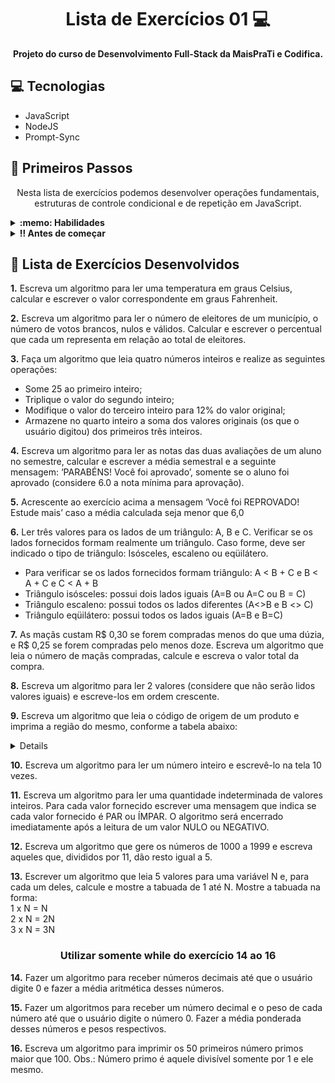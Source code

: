 <h1 align="center" style="font-weight: bold;">Lista de Exercícios 01 💻</h1>

<p align="center">
    <b>Projeto do curso de Desenvolvimento Full-Stack da MaisPraTi e Codifica.</b>
</p>

<h2>💻 Tecnologias</h2>

- JavaScript
- NodeJS
- Prompt-Sync

<h2>🚀 Primeiros Passos</h2>
<p align="center">
  Nesta lista de exercícios podemos desenvolver operações fundamentais, estruturas de controle condicional e de repetição em JavaScript.  
</p>

<details>
  <summary><strong>:memo: Habilidades</strong></summary><br />

Nestes exercícios, verificamos a capacidade de:

- Utilizar estruturas de repetição;

- Criar algoritmos e renderizar as informações contidas no terminal; 

- Criar interações com usuários, através do prompt-sync;

- Análise e resolução de problemas.

</details>

<details>
  <summary><strong>‼️ Antes de começar</strong></summary><br />

  1. Clone o repositório

  - Use o comando:
    - `https://github.com/LobatoDiogo/atividades01_maisprati.git`.
  - Entre na pasta do repositório que você acabou de clonar:
    - `cd atividades01_maisprati`

  2. Instale as dependências

    - `npm install`.

  3.  Iniciando os códigos

  - Entre na pasta exercicios:
      
      - `cd exercicios`.  
  
  - Utilize o comando abaixo, para verificação de cada exercício:
      
      - `node ~nomeDoArquivo.js`
  
  - Exemplo: 
      
      - `node exercicio01.js`.
</details>

<h2>📝 Lista de Exercícios Desenvolvidos</h2>

<b>1.</b> 
Escreva um algoritmo para ler uma temperatura em graus Celsius, calcular e escrever o
valor correspondente em graus Fahrenheit.

<b>2.</b> 
Escreva um algoritmo para ler o número de eleitores de um município, o número de
votos brancos, nulos e válidos. Calcular e escrever o percentual que cada um representa
em relação ao total de eleitores.

<b>3.</b> 
Faça um algoritmo que leia quatro números inteiros e realize as seguintes operações:
   - Some 25 ao primeiro inteiro;
   - Triplique o valor do segundo inteiro;
   - Modifique o valor do terceiro inteiro para 12% do valor original;
   - Armazene no quarto inteiro a soma dos valores originais (os que o usuário digitou)
  dos primeiros três inteiros.

<b>4.</b> 
Escreva um algoritmo para ler as notas das duas avaliações de um aluno no semestre,
calcular e escrever a média semestral e a seguinte mensagem: ‘PARABÉNS! Você foi
aprovado’, somente se o aluno foi aprovado (considere 6.0 a nota mínima para
aprovação).

<b>5.</b> 
Acrescente ao exercício acima a mensagem ‘Você foi REPROVADO! Estude mais’ caso a
média calculada seja menor que 6,0

<b>6.</b> 
Ler três valores para os lados de um triângulo: A, B e C. Verificar se os lados fornecidos
formam realmente um triângulo. Caso forme, deve ser indicado o tipo de triângulo:
Isósceles, escaleno ou eqüilátero.
  - Para verificar se os lados fornecidos formam triângulo: A < B + C e B < A + C e C < A + B
  - Triângulo isósceles: possui dois lados iguais (A=B ou A=C ou B = C)
  - Triângulo escaleno: possui todos os lados diferentes (A<>B e B <> C)
  - Triângulo eqüilátero: possui todos os lados iguais (A=B e B=C)

<b>7.</b> As maçãs custam R$ 0,30 se forem compradas menos do que uma dúzia, e R$ 0,25 se
forem compradas pelo menos doze. Escreva um algoritmo que leia o número de maçãs
compradas, calcule e escreva o valor total da compra.

<b>8.</b> Escreva um algoritmo para ler 2 valores (considere que não serão lidos valores iguais)
e escreve-los em ordem crescente.

<b>9.</b> Escreva um algoritmo que leia o código de origem de um produto e imprima a região
do mesmo, conforme a tabela abaixo:

  <details>
<table>
  <thead>
    <tr>
      <th>Código</th>
      <th>Região</th>
    </tr>
  </thead>
  <tbody>
    <tr>
      <td>1</td>
      <td>Sul</td>
    </tr>
    <tr>
      <td>2</td>
      <td>Norte</td>
    </tr>
    <tr>
      <td>3</td>
      <td>Leste</td>
    </tr>
    <tr>
      <td>4</td>
      <td>Oeste</td>
    </tr>
    <tr>
      <td>5 ou 6</td>
      <td>Nordeste</td>
    </tr>
    <tr>
      <td>7, 8 ou 9</td>
      <td>Sudeste</td>
    </tr>
    <tr>
      <td>10 até 20</td>
      <td>Centro-Oeste</td>
    </tr>
    <tr>
      <td>25 até 50</td>
      <td>Nordeste</td>
    </tr>
    <tr>
      <td>Fora dos intervalos</td>
      <td>Produto importado</td>
    </tr>
  </tbody>
</table>
</details>

<b> 10.</b> 
Escreva um algoritmo para ler um número inteiro e escrevê-lo na tela 10 vezes.

<b> 11.</b> 
Escreva um algoritmo para ler uma quantidade indeterminada de valores inteiros. Para
cada valor fornecido escrever uma mensagem que indica se cada valor fornecido é PAR
ou ÍMPAR. O algoritmo será encerrado imediatamente após a leitura de um valor NULO ou
NEGATIVO.

<b> 12.</b> 
Escreva um algoritmo que gere os números de 1000 a 1999 e escreva aqueles que,
divididos por 11, dão resto igual a 5.

<b> 13.</b>
Escrever um algoritmo que leia 5 valores para uma variável N e, para cada um deles,
calcule e mostre a tabuada de 1 até N. Mostre a tabuada na forma: <br>
    1 x N = N <br>
    2 x N = 2N <br>
    3 x N = 3N

<h3 align="center"> 
  <b>Utilizar somente while do exercício 14 ao 16</b>
</h3>

<b> 14.</b>
Fazer um algoritmo para receber números decimais até que o usuário digite 0 e fazer
a média aritmética desses números.

<b> 15.</b>
Fazer um algoritmos para receber um número decimal e o peso de cada número até
que o usuário digite o número 0. Fazer a média ponderada desses números e pesos
respectivos.

<b> 16.</b>
Escreva um algoritmo para imprimir os 50 primeiros número primos maior que 100.
Obs.: Número primo é aquele divisível somente por 1 e ele mesmo.
